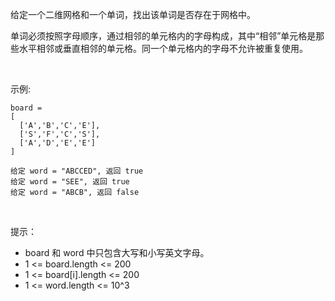 给定一个二维网格和一个单词，找出该单词是否存在于网格中。

单词必须按照字母顺序，通过相邻的单元格内的字母构成，其中“相邻”单元格是那些水平相邻或垂直相邻的单元格。同一个单元格内的字母不允许被重复使用。

 

示例:

    board =
    [
      ['A','B','C','E'],
      ['S','F','C','S'],
      ['A','D','E','E']
    ]
    
    给定 word = "ABCCED", 返回 true
    给定 word = "SEE", 返回 true
    给定 word = "ABCB", 返回 false
 

提示：

- board 和 word 中只包含大写和小写英文字母。
- 1 <= board.length <= 200
- 1 <= board[i].length <= 200
- 1 <= word.length <= 10^3
